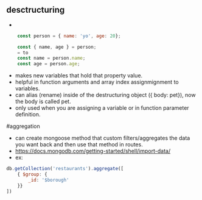 ## desctructuring
- 
```js
    const person = { name: 'yo', age: 20};

    const { name, age } = person;
    = to
    const name = person.name;
    const age = person.age;
```
- makes new variables that hold that property value.
- helpful in function arguments and array index assignmignment to variables.
- can alias (rename) inside of the destructuring object ({ body: pet}), now the body is called pet.
- only used when you are assigning a variable or in function parameter definition.

#aggregation
- can create mongoose method that custom filters/aggregates the data you want back and then use that method in routes.
- https://docs.mongodb.com/getting-started/shell/import-data/
- ex: 
```js
db.getCollection('restaurants').aggregate([
    { $group: { 
        _id: '$borough'
    }}
])
```
